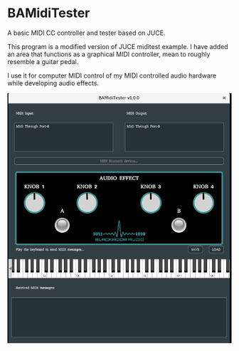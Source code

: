 # BAMidiTester
A basic MIDI CC controller and tester based on JUCE.

This program is a modified version of JUCE miditest example. I have added an area that functions as a graphical MIDI controller, mean to roughly resemble a guitar pedal.

I use it for computer MIDI control of my MIDI controlled audio hardware while developing audio effects.

![Default screen](https://github.com/blackaddr/BAMidiTester/blob/master/Default.png)
